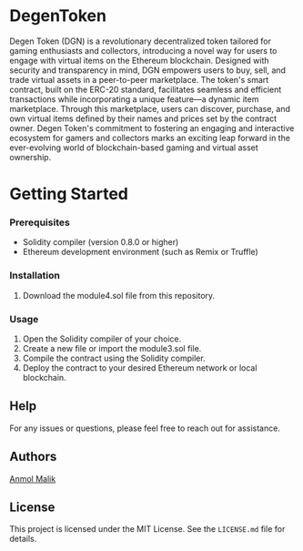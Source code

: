 # DegenToken
Degen Token (DGN) is a revolutionary decentralized token tailored for gaming enthusiasts and collectors, introducing a novel way for users to engage with virtual items on the Ethereum blockchain. Designed with security and transparency in mind, DGN empowers users to buy, sell, and trade virtual assets in a peer-to-peer marketplace. The token's smart contract, built on the ERC-20 standard, facilitates seamless and efficient transactions while incorporating a unique feature—a dynamic item marketplace. Through this marketplace, users can discover, purchase, and own virtual items defined by their names and prices set by the contract owner. Degen Token's commitment to fostering an engaging and interactive ecosystem for gamers and collectors marks an exciting leap forward in the ever-evolving world of blockchain-based gaming and virtual asset ownership.


# Getting Started

### Prerequisites

- Solidity compiler (version 0.8.0 or higher)
- Ethereum development environment (such as Remix or Truffle)

### Installation

1. Download the module4.sol file from this repository.

### Usage

1. Open the Solidity compiler of your choice.
2. Create a new file or import the module3.sol file.
3. Compile the contract using the Solidity compiler.
4. Deploy the contract to your desired Ethereum network or local blockchain.
   
## Help
For any issues or questions, please feel free to reach out for assistance.

## Authors
[Anmol Malik](https://anmolmalik01.netlify.app/)

## License
This project is licensed under the MIT License. See the `LICENSE.md` file for details.
